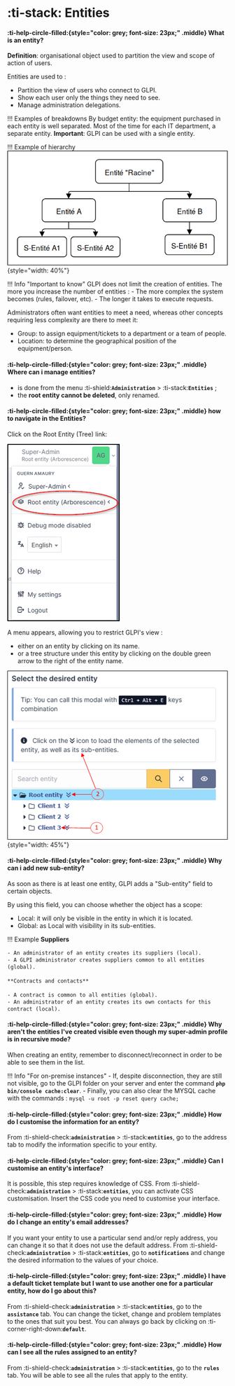 # :ti-stack: Entities

#### :ti-help-circle-filled:{style="color: grey; font-size: 23px;" .middle} What is an entity?

**Definition**: organisational object used to partition the view and scope of action of users.

Entities are used to :

* Partition the view of users who connect to GLPI.
* Show each user only the things they need to see.
* Manage administration delegations.

!!! Examples of breakdowns By budget entity: the equipment purchased in each entity is well separated. Most of the time for each IT department, a separate entity. **Important**: GLPI can be used with a single entity.

!!! Example of hierarchy ![Alt text](<.gitbook/assets/entity 1.png>){style="width: 40%"}

!!! Info "Important to know" GLPI does not limit the creation of entities. The more you increase the number of entities : - The more complex the system becomes (rules, failover, etc). - The longer it takes to execute requests.

Administrators often want entities to meet a need, whereas other concepts requiring less complexity are there to meet it:

* Group: to assign equipment/tickets to a department or a team of people.
* Location: to determine the geographical position of the equipment/person.

#### :ti-help-circle-filled:{style="color: grey; font-size: 23px;" .middle} Where can i manage entities?

* is done from the menu :ti-shield:**`Administration`** > :ti-stack:**`Entities`** ;
* the **root entity cannot be deleted**, only renamed.

#### :ti-help-circle-filled:{style="color: grey; font-size: 23px;" .middle} how to navigate in the Entities?

Click on the Root Entity (Tree) link:

![Alt text](<.gitbook/assets/entity 2.png>)

A menu appears, allowing you to restrict GLPI's view :

* either on an entity by clicking on its name.
* or a tree structure under this entity by clicking on the double green arrow to the right of the entity name.

![Alt text](<.gitbook/assets/entity 3.png>){style="width: 45%"}

#### :ti-help-circle-filled:{style="color: grey; font-size: 23px;" .middle} Why can i add new sub-entity?

As soon as there is at least one entity, GLPI adds a "Sub-entity" field to certain objects.

By using this field, you can choose whether the object has a scope:

* Local: it will only be visible in the entity in which it is located.
* Global: as Local with visibility in its sub-entities.

!!! Example **Suppliers**

```
- An administrator of an entity creates its suppliers (local).
- A GLPI administrator creates suppliers common to all entities (global).

**Contracts and contacts**

- A contract is common to all entities (global).
- An administrator of an entity creates its own contacts for this contract (local).
```

#### :ti-help-circle-filled:{style="color: grey; font-size: 23px;" .middle} Why aren't the entities I've created visible even though my super-admin profile is in recursive mode?

When creating an entity, remember to disconnect/reconnect in order to be able to see them in the list.

!!! Info "For on-premise instances" - If, despite disconnection, they are still not visible, go to the GLPI folder on your server and enter the command **`php bin/console cache:clear`**. - Finally, you can also clear the MYSQL cache with the commands : `mysql -u root -p reset query cache;`

#### :ti-help-circle-filled:{style="color: grey; font-size: 23px;" .middle} How do I customise the information for an entity?

From :ti-shield-check:**`administration`** > :ti-stack:**`entities`**, go to the address tab to modify the information specific to your entity.

#### :ti-help-circle-filled:{style="color: grey; font-size: 23px;" .middle} Can I customise an entity's interface?

It is possible, this step requires knowledge of CSS. From :ti-shield-check:**`administration`** > :ti-stack:**`entities`**, you can activate CSS customisation. Insert the CSS code you need to customise your interface.

#### :ti-help-circle-filled:{style="color: grey; font-size: 23px;" .middle} How do I change an entity's email addresses?

If you want your entity to use a particular send and/or reply address, you can change it so that it does not use the default address. From :ti-shield-check:**`administration`** > :ti-stack:**`entities`**, go to **`notifications`** and change the desired information to the values of your choice.

#### :ti-help-circle-filled:{style="color: grey; font-size: 23px;" .middle} I have a default ticket template but I want to use another one for a particular entity, how do I go about this?

From :ti-shield-check:**`administration`** > :ti-stack:**`entities`**, go to the **`assistance`** tab. You can change the ticket, change and problem templates to the ones that suit you best. You can always go back by clicking on :ti-corner-right-down:**`default`**.

#### :ti-help-circle-filled:{style="color: grey; font-size: 23px;" .middle} How can I see all the rules assigned to an entity?

From :ti-shield-check:**`administration`** > :ti-stack:**`entities`**, go to the **`rules`** tab. You will be able to see all the rules that apply to the entity.
